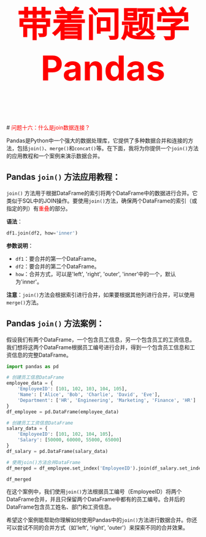 



<p style="font-size: 90px;font-weight: bold;text-align: center;color: red;">带着问题学Pandas</p>
# <font color='red'>问题十六：什么是join数据连接？</font>

Pandas是Python中一个强大的数据处理库，它提供了多种数据合并和连接的方法，包括`join()`、`merge()`和`concat()`等。在下面，我将为你提供一个`join()`方法的应用教程和一个案例来演示数据合并。

## Pandas `join()` 方法应用教程：

`join()` 方法用于根据DataFrame的索引将两个DataFrame中的数据进行合并。它类似于SQL中的JOIN操作。要使用`join()`方法，确保两个DataFrame的索引（或指定的列）有<font color='red'>重叠</font>的部分。

**语法**：

```python
df1.join(df2, how='inner')
```

**参数说明**：
- `df1`：要合并的第一个DataFrame。
- `df2`：要合并的第二个DataFrame。
- `how`：合并方式，可以是'left', 'right', 'outer', 'inner'中的一个，默认为'inner'。

**注意**：`join()`方法会根据索引进行合并，如果要根据其他列进行合并，可以使用`merge()`方法。

## Pandas `join()` 方法案例：

假设我们有两个DataFrame，一个包含员工信息，另一个包含员工的工资信息。我们想将这两个DataFrame根据员工编号进行合并，得到一个包含员工信息和工资信息的完整DataFrame。

```python
import pandas as pd

# 创建员工信息DataFrame
employee_data = {
    'EmployeeID': [101, 102, 103, 104, 105],
    'Name': ['Alice', 'Bob', 'Charlie', 'David', 'Eve'],
    'Department': ['HR', 'Engineering', 'Marketing', 'Finance', 'HR']
}
df_employee = pd.DataFrame(employee_data)

# 创建员工工资信息DataFrame
salary_data = {
    'EmployeeID': [101, 102, 104, 105],
    'Salary': [50000, 60000, 55000, 65000]
}
df_salary = pd.DataFrame(salary_data)

# 使用join()方法合并DataFrame
df_merged = df_employee.set_index('EmployeeID').join(df_salary.set_index('EmployeeID'), how='inner')

df_merged
```

在这个案例中，我们使用`join()`方法根据员工编号（EmployeeID）将两个DataFrame合并，并且只保留两个DataFrame中都有的员工编号。合并后的DataFrame包含员工姓名、部门和工资信息。

希望这个案例能帮助你理解如何使用Pandas中的`join()`方法进行数据合并。你还可以尝试不同的合并方式（如'left', 'right', 'outer'）来探索不同的合并效果。